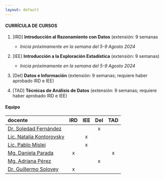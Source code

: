 ```yaml
---
layout: default
---
```


#### CURRÍCULA DE CURSOS

1. [IRD] **Introducción al Razonamiento con Datos** (extensión: 9 semanas
   - _Inicia próximamente en la semana del 5-9 Agosto 2024_
     
3. [IEE] **Introducción a la Exploración Estadística** (extensión: 9 semanas)
   - _Inicia próximamente en la semana del 5-9 Agosto 2024_
   
5. [DeI] **Datos e Información** (extensión: 9 semanas; requiere haber aprobado IRD e IEE)
   
7. [TAD] **Técnicas de Análisis de Datos** (extensión: 9 semanas; requiere haber aprobado IRD e IEE)

#### Equipo

 | docente      | IRD | IEE | DeI | TAD |
 |:-------------|:---:|:---:|:---:|:---:|
 | [Dr. Soledad Fernández](https://ic.fcen.uba.ar/institucional/integrantes/fernandezmariasoledad) |  |  | x |  |
 | [Lic. Natalia Kontorovsky](https://ic.fcen.uba.ar/institucional/integrantes/natalia-kontorovsky) |  | x |  |  |
 | [Lic. Pablo Mislej](https://mate.dm.uba.ar/~pfmislej/) |  | x |  |  |
 | [Mg. Daniela Parada](https://daniellaparada.github.io/personal/about.html) | x |  |  | x |
 | [Mg. Adriana Pérez](https://www.ic.fcen.uba.ar/ceecs/carrera/docentes/perez-adriana) |  |  | x |  |
 | [Dr. Guillermo Solovey](https://gsolovey.netlify.app/) | x |  |  |  |

<!--

 There should be whitespace between paragraphs.

 There should be whitespace between paragraphs. We recommend including a README, or a file with information about your project.

 # Header 1

 This is a normal paragraph following a header. GitHub is a code hosting platform for version control and collaboration. It lets you and others work together on projects from anywhere.

 ## Header 2

 > This is a blockquote following a header.
 >
 > When something is important enough, you do it even if the odds are not in your favor.

 ### Header 3

 ```js
 // Javascript code with syntax highlighting.
 var fun = function lang(l) {
   dateformat.i18n = require('./lang/' + l)
   return true;
 }
 ```

 ```ruby
 # Ruby code with syntax highlighting
 GitHubPages::Dependencies.gems.each do |gem, version|
   s.add_dependency(gem, "= #{version}")
 end
 ```



 *   This is an unordered list following a header.
 *   This is an unordered list following a header.
 *   This is an unordered list following a header.

 ##### Header 5

 1.  This is an ordered list following a header.
 2.  This is an ordered list following a header.
 3.  This is an ordered list following a header.

 ###### Header 6

 | head1        | head two          | three |
 |:-------------|:------------------|:------|
 | ok           | good swedish fish | nice  |
 | out of stock | good and plenty   | nice  |
 | ok           | good `oreos`      | hmm   |
 | ok           | good `zoute` drop | yumm  |

 ### There's a horizontal rule below this.

 * * *

 ### Here is an unordered list:

 *   Item foo
 *   Item bar
 *   Item baz
 *   Item zip

 ### And an ordered list:

 1.  Item one
 1.  Item two
 1.  Item three
 1.  Item four

 ### And a nested list:

 - level 1 item
   - level 2 item
   - level 2 item
     - level 3 item
     - level 3 item
 - level 1 item
   - level 2 item
   - level 2 item
   - level 2 item
 - level 1 item
   - level 2 item
   - level 2 item
 - level 1 item

 ### Small image

 ![Octocat](https://github.githubassets.com/images/icons/emoji/octocat.png)

 ### Large image

 ![Branching](https://docs.github.com/assets/cb-23923/mw-1440/images/help/repository/branching.webp)

 ### Definition lists can be used with HTML syntax.

 <dl>
 <dt>Name</dt>
 <dd>Godzilla</dd>
 <dt>Born</dt>
<// dd>1952</dd>
 <dt>Birthplace</dt>
 <dd>Japan</dd>
 <dt>Color</dt>
 <dd>Green</dd>
 </dl>

 ```
 Long, single-line code blocks should not wrap. They should horizontally scroll if they are too // long. This line should be long enough to demonstrate this.
 ```

 ```
 The final element.
 ```

-->
